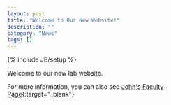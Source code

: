```yaml
---
layout: post
title: "Welcome to Our New Website!"
description: ""
category: "News"
tags: []
---
```

{% include JB/setup %}

Welcome to our new lab website.

For more information, you can also see
    [John's Faculty Page](http://asfaculty.syr.edu/pages/chem/Franck-John.html){:target="_blank"}
